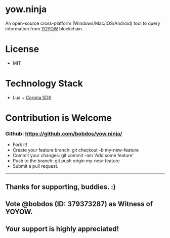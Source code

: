 # yow.ninja
An open-source cross-platform (Windows/Mac/iOS/Android) tool to query information from [YOYOW](https://yoyow.org/) blockchain.

# License
* MIT

# Technology Stack
* Lua + [Corona SDK](https://coronalabs.com)

# Contribution is Welcome
### Github: https://github.com/bobdos/yow.ninja/

* Fork it!
* Create your feature branch: git checkout -b my-new-feature
* Commit your changes: git commit -am 'Add some feature'
* Push to the branch: git push origin my-new-feature
* Submit a pull request.

---

## Thanks for supporting, buddies. :)

## Vote @bobdos (ID: 379373287) as Witness of YOYOW.

## Your support is highly appreciated!


